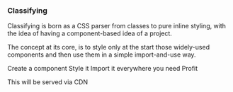 ### Classifying

Classifying is born as a CSS parser from classes to pure inline styling, with the idea of having a component-based idea of a project.

The concept at its core, is to style only at the start those widely-used components and then use them in a simple import-and-use way.

Create a component
Style it
Import it everywhere you need
Profit

This will be served via CDN